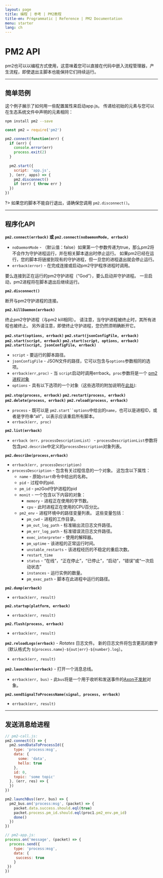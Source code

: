 ```yaml
---
layout: page
title: 编程 | 参考 | PM2教程
title-en: Programmatic | Reference | PM2 Documentation
menu: starter
lang: ch
---
```


# PM2 API

pm2也可以以编程方式使用，这意味着您可以直接在代码中嵌入流程管理器，产生流程，即使退出主脚本也能保持它们持续运行。

---

## 简单范例

这个例子展示了如何用一些配置属性来启动app.js。 传递给初始的元素与您可以在生态系统文件中声明的元素相同：


```bash
npm install pm2 --save
```

```javascript
const pm2 = require('pm2')

pm2.connect(function(err) {
  if (err) {
    console.error(err)
    process.exit(2)
  }
  
  pm2.start({
    script: 'app.js',
  }, (err, apps) => {
    pm2.disconnect()
    if (err) { throw err }
  })
})
```

?> 如果您的脚本不能自行退出，请确保您调用 `pm2.disconnect()`。

---

## 程序化API

**`pm2.connect(errback)` 或 `pm2.connect(noDaemonMode, errback)`**
* `noDaemonMode` - （默认值：false）如果第一个参数传递为true，那么pm2将不会作为守护进程运行，并在相关脚本退出时停止运行。 如果pm2已经在运行，您的脚本将链接到现有的守护进程，但一旦您的进程退出就会停止运行。
* `errback(error)` - 在完成连接或启动pm2守护程序进程时调用。

要么连接到正在运行的pm2守护进程（“God”），要么启动并守护进程。 一旦启动，pm2进程将在脚本退出后继续运行。


**`pm2.disconnect()`**

断开与pm2守护进程的连接。


**`pm2.killDaemon(errback)`**

终止pm2守护进程（与pm2 kill相同）。 请注意，当守护进程被终止时，其所有进程也被终止。 另外请注意，即使终止守护进程，您仍然须明确断开它。


**`pm2.start(options, errback)`**
**`pm2.start(jsonConfigFile, errback)`**
**`pm2.start(script, errback)`**
**`pm2.start(script, options, errback)`**
**`pm2.start(script, jsonConfigFile, errback)`**

* `script` - 要运行的脚本路径。
* `jsonConfigFile` - JSON文件的路径，它可以包含与`options`参数相同的选项。
* `errback(err,proc)` - 当 `script`启动时调用errback。`proc`参数将是一个 [pm2 进程对象](https://github.com/soyuka/pm2-notify#templating)
* `options` - 具有以下选项的一个对象（这些选项的附加说明在[此处](http://pm2.keymetrics.io/docs/usage/pm2-doc-single-page/#graceful-reload)):
 

**`pm2.stop(process, errback)`**
**`pm2.restart(process, errback)`** 
**`pm2.delete(process, errback)`**
**`pm2.reload(process, errback)`**

* `process`  - 既可以是 `pm2.start``options`中给出的`name`，也可以是进程ID，或者是字符串“all”，以表示应该重启所有脚本。
* `errback(err, proc)`


**`pm2.list(errback)`**

* `errback（err，processDescriptionList）` - `processDescriptionList`参数将包含`pm2.describe`中定义的`processDescription`对象列表。


**`pm2.describe(process,errback)`**

* `errback(err, processDescription)`
* `processDescription` - 包含有关过程信息的一个对象。 这包含以下属性：
  * `name` - 原始`start`命令中给出的名称。
  * `pid` - 过程中的pid.
  * `pm_id` - `pm2`God守护进程的pid
  * `monit` - 一个包含以下内容的对象：
    * `memory` - 进程正在使用的字节数。
    * `cpu` - 此时进程正在使用的CPU百分比。
  * `pm2_env` - 进程环境中的路径变量列表。 这些变量包括：
    * `pm_cwd` - 进程的工作目录。
    * `pm_out_log_path` - 标准输出流日志文件路径。
    * `pm_err_log_path` - 标准错误流日志文件路径。
    * `exec_interpreter` - 使用的解释器。
    * `pm_uptime` - 该进程的正常运行时间。
    * `unstable_restarts` - 该进程经历的不稳定的重启次数。
    * `restart_time`
    * `status` - “在线”，“正在停止”，“已停止”，“启动”，“错误”或“一次启动状态”
    * `instances` - 运行实例的数量。
    * `pm_exec_path` - 脚本在此进程中运行的路径。


**`pm2.dump(errback)`**

* `errback(err, result)`


**`pm2.startup(platform, errback)`**

* `errback(err, result)`


**`pm2.flush(process, errback)`** 

* `errback(err, result)`


**`pm2.reloadLogs(errback)`** - *Rotates* 日志文件。 新的日志文件将包含更高的数字（默认格式为 `${process.name}-${out|err}-${number}.log`）。

* `errback(err, result)`


**`pm2.launchBus(errback)`** - 打开一个消息总线。

* `errback(err, bus)` - 此`bus`将是一个用于收听和发送事件的[Axon子发射](https://github.com/tj/axon#pubemitter--subemitter)对象。


**`pm2.sendSignalToProcessName(signal, process, errback)`**

* `errback(err, result)`

---

## 发送消息给进程

```javascript
// pm2-call.js:
pm2.connect(() => {
  pm2.sendDataToProcessId({
    type: 'process:msg',
    data: {
      some: 'data',
      hello: true
    },
    id: 0,
    topic: 'some topic'
  }, (err, res) => {
  })
})

pm2.launchBus((err, bus) => {
  pm2_bus.on('process:msg', (packet) => {
    packet.data.success.should.eql(true)
    packet.process.pm_id.should.eql(proc1.pm2_env.pm_id)
    done()
  })
})
```

```javascript
// pm2-app.js:
process.on('message', (packet) => {
  process.send({
    type: 'process:msg',
    data: {
     success: true
    }
 })
})
```

